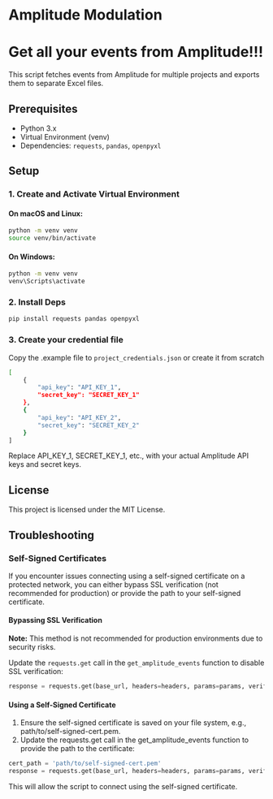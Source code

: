 # Amplitude Modulation
# Get all your events from Amplitude!!!

This script fetches events from Amplitude for multiple projects and exports them to separate Excel files.

## Prerequisites

- Python 3.x
- Virtual Environment (venv)
- Dependencies: `requests`, `pandas`, `openpyxl`

## Setup

### 1. Create and Activate Virtual Environment

#### On macOS and Linux:
```sh
python -m venv venv
source venv/bin/activate
```

#### On Windows:
```sh
python -m venv venv
venv\Scripts\activate
```

### 2. Install Deps
```sh
pip install requests pandas openpyxl
```

### 3. Create your credential file
Copy the .example file to `project_credentials.json` or create it from scratch

```sh
[
    {
        "api_key": "API_KEY_1",
        "secret_key": "SECRET_KEY_1"
    },
    {
        "api_key": "API_KEY_2",
        "secret_key": "SECRET_KEY_2"
    }
]
```
Replace API_KEY_1, SECRET_KEY_1, etc., with your actual Amplitude API keys and secret keys.

## License

This project is licensed under the MIT License.

## Troubleshooting

### Self-Signed Certificates

If you encounter issues connecting using a self-signed certificate on a protected network, you can either bypass SSL verification (not recommended for production) or provide the path to your self-signed certificate.

#### Bypassing SSL Verification

**Note:** This method is not recommended for production environments due to security risks.

Update the `requests.get` call in the `get_amplitude_events` function to disable SSL verification:

```python
response = requests.get(base_url, headers=headers, params=params, verify=False)
```

#### Using a Self-Signed Certificate

1.	Ensure the self-signed certificate is saved on your file system, e.g., path/to/self-signed-cert.pem.
2.	Update the requests.get call in the get_amplitude_events function to provide the path to the certificate:

```python
cert_path = 'path/to/self-signed-cert.pem'
response = requests.get(base_url, headers=headers, params=params, verify=cert_path)
```

This will allow the script to connect using the self-signed certificate.

